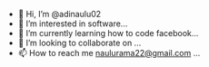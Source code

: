 - 👋 Hi, I’m @adinaulu02
- 👀 I’m interested in software...
- 🌱 I’m currently learning how to code facebook...
- 💞️ I’m looking to collaborate on ...
- 📫 How to reach me naulurama22@gmail.com ...

<!---
adinaulu02/adinaulu02 is a ✨ special ✨ repository because its `README.md` (this file) appears on your GitHub profile.
You can click the Preview link to take a look at your changes.
--->
